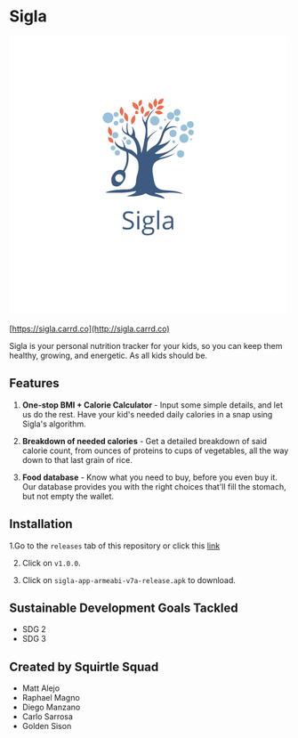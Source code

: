 # Sigla

![Sigla logo](icon.png)

[https://sigla.carrd.co](http://sigla.carrd.co)


Sigla is your personal nutrition tracker for your kids, so you can keep them healthy, growing, and energetic. As all kids should be.


## Features
1. **One-stop BMI + Calorie Calculator** - Input some simple details, and let us do the rest. Have your kid's needed daily calories in a snap using Sigla's algorithm.

2. **Breakdown of needed calories** - Get a detailed breakdown of said calorie count, from ounces of proteins to cups of vegetables, all the way down to that last grain of rice.

3. **Food database** - Know what you need to buy, before you even buy it. Our database provides you with the right choices that'll fill the stomach, but not empty the wallet.

## Installation

1.Go to the `releases` tab of this repository or click this [link](https://github.com/mattalejo/sigla/releases)

2. Click on `v1.0.0`.

3. Click on `sigla-app-armeabi-v7a-release.apk` to download.

## Sustainable Development Goals Tackled
- SDG 2
- SDG 3

## Created by Squirtle Squad
- Matt Alejo
- Raphael Magno
- Diego Manzano
- Carlo Sarrosa
- Golden Sison
